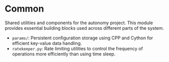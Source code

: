 # Common

Shared utilities and components for the autonomy project. This module provides essential building blocks used across different parts of the system.

- `params/`: Persistent configuration storage using CPP and Cython for efficient key-value data handling.
- `ratekeeper.py`: Rate limiting utilities to control the frequency of operations more efficiently than using time sleep.
